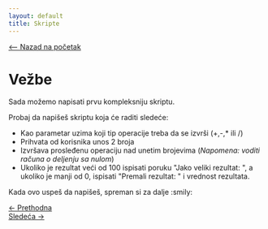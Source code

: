 ```yaml
---
layout: default
title: Skripte
---
```


<link rel="stylesheet" href="/UNIX-beginner-course/assets/css/custom.css">

 
<script>
  window.dataLayer = window.dataLayer || [];
  function gtag(){dataLayer.push(arguments);}
  gtag('js', new Date());
  gtag('config', 'G-Q6NY1G1P9S');
</script>
<script defer data-domain="dianasantavec.github.io/unix-beginner-course" src="https://unix.psc.vl.ba.node.igorsikuljak.rs/js/script.js"></script>

<div style="margin-bottom: 1em;">
  <a href="/UNIX-beginner-course/" class="button-nav">⟵ Nazad na početak</a>
</div>

# Vežbe

Sada možemo napisati prvu kompleksniju skriptu.

Probaj da napišeš skriptu koja će raditi sledeće:
* Kao parametar uzima koji tip operacije treba da se izvrši (+,-,* ili /)
* Prihvata od korisnika unos 2 broja
* Izvršava prosleđenu operaciju nad unetim brojevima (*Napomena: voditi računa o deljenju sa nulom*)
* Ukoliko je rezultat veći od 100 ispisati poruku "Jako veliki rezultat: ", a ukoliko je manji od 0, ispisati "Premali rezultat: " i vrednost rezultata.

Kada ovo uspeš da napišeš, spreman si za dalje :smily:

<div class="nav-buttons-wrapper">
  <div class="nav-left">
    <a href="6_12-for.html" class="button-nav">← Prethodna</a>
  </div>
  <div class="nav-right">
    <a href="7-congratulations.html" class="button-nav">Sledeća →</a>
  </div>
</div>